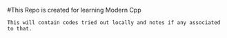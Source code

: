 #This Repo is created for learning Modern Cpp

	This will contain codes tried out locally and notes if any associated to that.